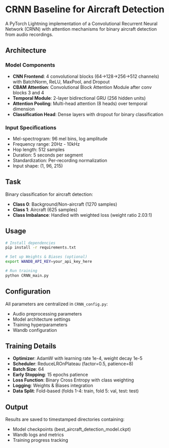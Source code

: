# CRNN Baseline for Aircraft Detection

A PyTorch Lightning implementation of a Convolutional Recurrent Neural Network (CRNN) with attention mechanisms for binary aircraft detection from audio recordings.

## Architecture

### Model Components
- **CNN Frontend**: 4 convolutional blocks (64→128→256→512 channels) with BatchNorm, ReLU, MaxPool, and Dropout
- **CBAM Attention**: Convolutional Block Attention Module after conv blocks 3 and 4
- **Temporal Module**: 2-layer bidirectional GRU (256 hidden units)
- **Attention Pooling**: Multi-head attention (8 heads) over temporal dimension
- **Classification Head**: Dense layers with dropout for binary classification

### Input Specifications
- Mel-spectrogram: 96 mel bins, log amplitude
- Frequency range: 20Hz - 10kHz
- Hop length: 512 samples
- Duration: 5 seconds per segment
- Standardization: Per-recording normalization
- Input shape: (1, 96, 215)


## Task

Binary classification for aircraft detection:
- **Class 0**: Background/Non-aircraft (1270 samples)
- **Class 1**: Aircraft (625 samples)
- **Class Imbalance**: Handled with weighted loss (weight ratio 2.03:1)

## Usage

```bash
# Install dependencies
pip install -r requirements.txt

# Set up Weights & Biases (optional)
export WANDB_API_KEY=your_api_key_here

# Run training
python CRNN_main.py
```

## Configuration

All parameters are centralized in `CRNN_config.py`:
- Audio preprocessing parameters
- Model architecture settings
- Training hyperparameters
- Wandb configuration

## Training Details

- **Optimizer**: AdamW with learning rate 1e-4, weight decay 1e-5
- **Scheduler**: ReduceLROnPlateau (factor=0.5, patience=8)
- **Batch Size**: 64
- **Early Stopping**: 15 epochs patience
- **Loss Function**: Binary Cross Entropy with class weighting
- **Logging**: Weights & Biases integration
- **Data Split**: Fold-based (folds 1-4: train, fold 5: val, test: test)

## Output

Results are saved to timestamped directories containing:
- Model checkpoints (best_aircraft_detection_model.ckpt)
- Wandb logs and metrics
- Training progress tracking

